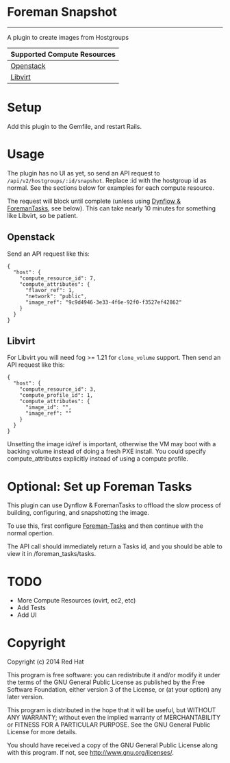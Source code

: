 # Foreman Snapshot
---

A plugin to create images from Hostgroups

| Supported Compute Resources |
| --------------------------- |
| [Openstack](#openstack)     |
| [Libvirt](#libvirt)         |

# Setup

Add this plugin to the Gemfile, and restart Rails.

# Usage

The plugin has no UI as yet, so send an API request to
`/api/v2/hostgroups/:id/snapshot`. Replace :id with the hostgroup id as normal.
See the sections below for examples for each compute resource.

The request will block until complete (unless using [Dynflow &
ForemanTasks](#optional-set-up-foreman-tasks), see below). This can take nearly
10 minutes for something like Libvirt, so be patient.

## Openstack

Send an API request like this:

```
{
  "host": {
    "compute_resource_id": 7,
    "compute_attributes": {
      "flavor_ref": 1,
      "network": "public",
      "image_ref": "9c9d4946-3e33-4f6e-92f0-f3527ef42862"
    }
  }
}
```

## Libvirt

For Libvirt you will need fog >= 1.21 for `clone_volume` support. Then send an API
request like this:

```
{
  "host": {
    "compute_resource_id": 3,
    "compute_profile_id": 1,
    "compute_attributes": {
      "image_id": "",
      "image_ref": ""
    }
  }
}
```

Unsetting the image id/ref is important, otherwise the VM may boot with a
backing volume instead of doing a fresh PXE install. You could specify
compute_attributes explicitly instead of using a compute profile.

# Optional: Set up Foreman Tasks

This plugin can use Dynflow & ForemanTasks to offload the slow process
of building, configuring, and snapshotting the image.

To use this, first configure [Foreman-Tasks](https://github.com/iNecas/foreman-tasks/)
and then continue with the normal opertion.

The API call should immediately return a Tasks id, and you should be
able to view it in /foreman_tasks/tasks.

# TODO

* More Compute Resources (ovirt, ec2, etc)
* Add Tests
* Add UI

# Copyright

Copyright (c) 2014 Red Hat

This program is free software: you can redistribute it and/or modify
it under the terms of the GNU General Public License as published by
the Free Software Foundation, either version 3 of the License, or
(at your option) any later version.

This program is distributed in the hope that it will be useful,
but WITHOUT ANY WARRANTY; without even the implied warranty of
MERCHANTABILITY or FITNESS FOR A PARTICULAR PURPOSE.  See the
GNU General Public License for more details.

You should have received a copy of the GNU General Public License
along with this program.  If not, see <http://www.gnu.org/licenses/>.
